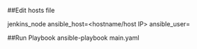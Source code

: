 ##Edit hosts file

jenkins_node ansible_host=<hostname/host IP> ansible_user=<username>


##Run Playbook
ansible-playbook main.yaml
